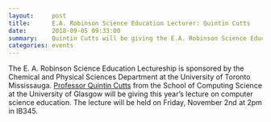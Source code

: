 ```yaml
---
layout:     post
title:      E.A. Robinson Science Education Lecturer: Quintin Cutts
date:       2018-09-05 09:33:00
summary:    Quintin Cutts will be giving the E.A. Robinson Science Education lecture at UTM on Friday, November 2.
categories: events
---
```


The E. A. Robinson Science Education Lectureship is sponsored by the Chemical and Physical Sciences Department at the University of Toronto Mississauga. <a href="http://www.dcs.gla.ac.uk/%7Equintin/">Professor Quintin Cutts</a> from the School of Computing Science at the University of Glasgow will be giving this year’s lecture on computer science education. The lecture will be held on Friday, November 2nd at 2pm in IB345. 
